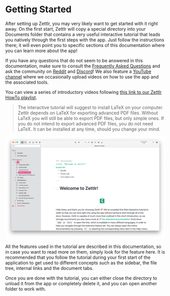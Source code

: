 # Getting Started

After setting up Zettlr, you may very likely want to get started with it right away. On the first start, Zettlr will copy a special directory into your Documents folder that contains a very useful interactive tutorial that leads you natively through the first steps with the app. Just follow the instructions there; it will even point you to specific sections of this documentation where you can learn more about the app!

If you have any questions that do not seem to be answered in this documentation, make sure to consult the [Frequently Asked Questions](faq.md) and ask the community on [Reddit](https://www.reddit.com/r/Zettlr/) and [Discord](https://discord.com/invite/PcfS3DM9Xj)! We also feature a [YouTube channel](https://www.youtube.com/c/Zettlr/) where we occasionally upload videos on how to use the app and the associated tools.

You can view a series of introductory videos following [this link to our Zettlr HowTo playlist](https://www.youtube.com/playlist?list=PL2ydvDwV-1u5ncnkxQWZhbHQdwpY2fx5f).

> The interactive tutorial will suggest to install LaTeX on your computer. Zettlr depends on LaTeX for exporting advanced PDF files. Without LaTeX you will still be able to export PDF files, but only simple ones. If you do not intend to export advanced PDF files, you do not need LaTeX. It can be installed at any time, should you change your mind.

![An impression of the application on first start on macOS](img/first_start.png)

All the features used in the tutorial are described in this documentation, so in case you want to read more on them, simply look for the feature here. It is recommended that you follow the tutorial during your first start of the application to get used to different concepts such as the sidebar, the file tree, internal links and the document tabs.

Once you are done with the tutorial, you can either close the directory to unload it from the app or completely delete it, and you can open another folder to work with.
